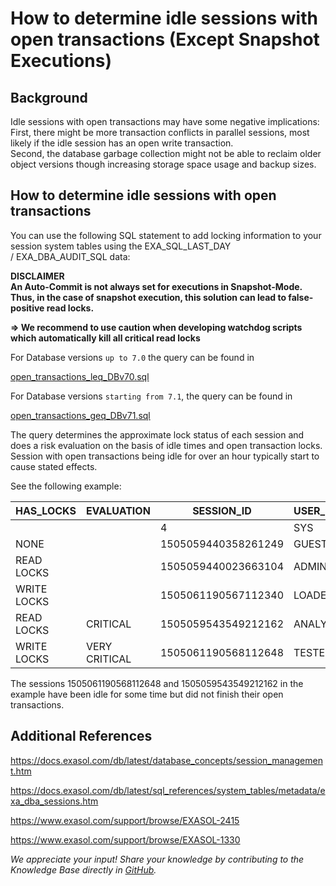 # How to determine idle sessions with open transactions (Except Snapshot Executions) 
## Background

Idle sessions with open transactions may have some negative implications:  
First, there might be more transaction conflicts in parallel sessions, most likely if the idle session has an open write transaction.  
Second, the database garbage collection might not be able to reclaim older object versions though increasing storage space usage and backup sizes. 

## How to determine idle sessions with open transactions

You can use the following SQL statement to add locking information to your session system tables using the EXA_SQL_LAST_DAY / EXA_DBA_AUDIT_SQL data:

**DISCLAIMER  
An Auto-Commit is not always set for executions in Snapshot-Mode. Thus, in the case of snapshot execution, this solution can lead to false-positive read locks.**

**=> We recommend to use caution when developing watchdog scripts which automatically kill all critical read locks**

For Database versions `up to 7.0` the query can be found in

[open_transactions_leq_DBv70.sql](https://raw.githubusercontent.com/exasol/exa-toolbox/master/utilities/open_transactions_leq_DBv70.sql) 

For Database versions `starting from 7.1`, the query can be found in

[open_transactions_geq_DBv71.sql](https://raw.githubusercontent.com/exasol/exa-toolbox/master/utilities/open_transactions_geq_DBv71.sql) 

The query determines the approximate lock status of each session and does a risk evaluation on the basis of idle times and open transaction locks. Session with open transactions being idle for over an hour typically start to cause stated effects.

See the following example:

|HAS_LOCKS   |EVALUATION   |SESSION_ID   |USER_NAME   |STATUS   |COMMAND_NAME   |DURATION   |
|---|---|---|---|---|---|---|
|   |   |4   |SYS   |IDLE   |NOT SPECIFIED   |0:00:02   |
|NONE   |   |1505059440358261249   |GUEST   |IDLE   |NOT SPECIFIED   |3:28:20   |
|READ LOCKS   |   |1505059440023663104   |ADMIN   |EXECUTE SQL   |SELECT   |0:00:01   |
|WRITE LOCKS   |   |1505061190567112340   |LOADER   |EXECUTE SQL   |MERGE   |0:11:02   |
|READ LOCKS   |CRITICAL   |1505059543549212162   |ANALYST   |IDLE   |NOT SPECIFIED   |1:26:19   |
|WRITE LOCKS   |VERY CRITICAL   |1505061190568112648   |TESTER   |IDLE   |NOT SPECIFIED   |2:10:02   |


The sessions 1505061190568112648 and 1505059543549212162 in the example have been idle for some time but did not finish their open transactions.

## Additional References

<https://docs.exasol.com/db/latest/database_concepts/session_management.htm>

<https://docs.exasol.com/db/latest/sql_references/system_tables/metadata/exa_dba_sessions.htm>

<https://www.exasol.com/support/browse/EXASOL-2415>

<https://www.exasol.com/support/browse/EXASOL-1330>

*We appreciate your input! Share your knowledge by contributing to the Knowledge Base directly in [GitHub](https://github.com/exasol/public-knowledgebase).* 